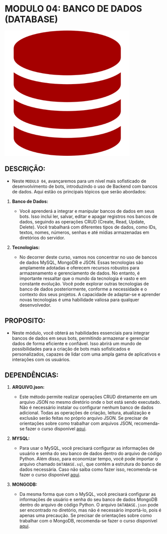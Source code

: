 # MODULO 04: BANCO DE DADOS (DATABASE)

<img src="FOTO.png" align="center" width="400"> <br>

## DESCRIÇÃO:
- Neste `MODULO 04`, avançaremos para um nível mais sofisticado de desenvolvimento de bots, introduzindo o uso de Backend com bancos de dados. Aqui estão os principais tópicos que serão abordados:

1. **Banco de Dados:**
   - Você aprenderá a integrar e manipular bancos de dados em seus bots. Isso inclui ler, salvar, editar e apagar registros nos bancos de dados, seguindo as operações CRUD (Create, Read, Update, Delete). Você trabalhará com diferentes tipos de dados, como IDs, textos, nomes, números, senhas e até mídias armazenadas em diretórios do servidor.

2. **Tecnologias:**
   - No decorrer deste curso, vamos nos concentrar no uso de bancos de dados MySQL, MongoDB e JSON. Essas tecnologias são amplamente adotadas e oferecem recursos robustos para armazenamento e gerenciamento de dados. No entanto, é importante ressaltar que o mundo da tecnologia é vasto e em constante evolução. Você pode explorar outras tecnologias de banco de dados posteriormente, conforme a necessidade e o contexto dos seus projetos. A capacidade de adaptar-se e aprender novas tecnologias é uma habilidade valiosa para qualquer desenvolvedor.

## PROPOSITO:
- Neste módulo, você obterá as habilidades essenciais para integrar bancos de dados em seus bots, permitindo armazenar e gerenciar dados de forma eficiente e confiável. Isso abrirá um mundo de possibilidades para a criação de bots mais sofisticados e personalizados, capazes de lidar com uma ampla gama de aplicativos e interações com os usuários.

## DEPENDÊNCIAS:
1. **ARQUIVO.json:**
   - Este método permite realizar operações CRUD diretamente em um arquivo JSON no mesmo diretório onde o bot está sendo executado. Não é necessário instalar ou configurar nenhum banco de dados adicional. Todas as operações de criação, leitura, atualização e exclusão serão feitas no próprio arquivo JSON. Se precisar de orientações sobre como trabalhar com arquivos JSON, recomenda-se fazer o curso disponível [aqui](https://github.com/VILHALVA/CURSO-DE-JSON).

2. **MYSQL:**
   - Para usar o MySQL, você precisará configurar as informações de usuário e senha do seu banco de dados dentro do arquivo de código Python. Além disso, para economizar tempo, você pode importar o arquivo chamado `DATABASE.sql`, que contém a estrutura do banco de dados necessária. Caso não saiba como fazer isso, recomenda-se fazer o curso disponível [aqui](https://github.com/VILHALVA/CURSO-DE-MYSQL).

3. **MONGODB:**
   - Da mesma forma que com o MySQL, você precisará configurar as informações de usuário e senha do seu banco de dados MongoDB dentro do arquivo de código Python. O arquivo `DATABASE.json` pode ser encontrado no diretório, mas não é necessário importá-lo, pois é apenas uma precaução. Se precisar de orientações sobre como trabalhar com o MongoDB, recomenda-se fazer o curso disponível [aqui](https://github.com/VILHALVA/CURSO-DE-MONGODB).